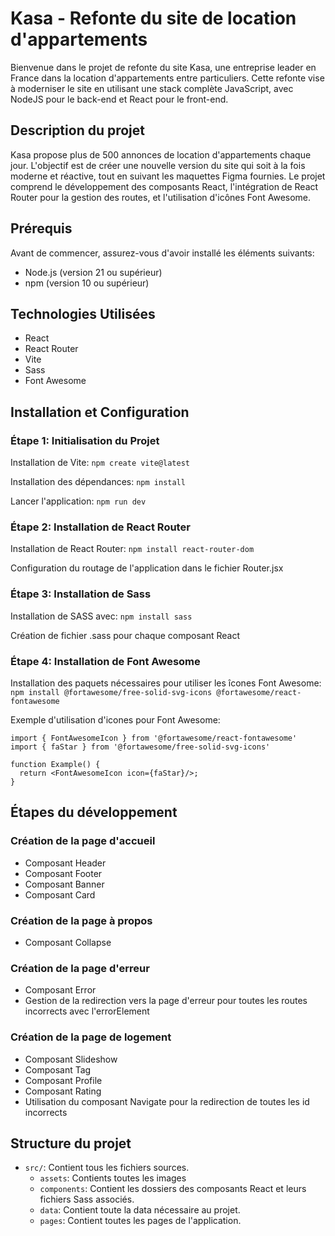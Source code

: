 # Kasa - Refonte du site de location d'appartements

Bienvenue dans le projet de refonte du site Kasa, une entreprise leader en France dans la location d'appartements entre particuliers. Cette refonte vise à moderniser le site en utilisant une stack complète JavaScript, avec NodeJS pour le back-end et React pour le front-end.

## Description du projet

Kasa propose plus de 500 annonces de location d'appartements chaque jour. L'objectif est de créer une nouvelle version du site qui soit à la fois moderne et réactive, tout en suivant les maquettes Figma fournies. Le projet comprend le développement des composants React, l'intégration de React Router pour la gestion des routes, et l'utilisation d'icônes Font Awesome.

## Prérequis
Avant de commencer, assurez-vous d'avoir installé les éléments suivants:
* Node.js (version 21 ou supérieur)
* npm (version 10 ou supérieur)

## Technologies Utilisées
* React
* React Router
* Vite
* Sass
* Font Awesome

## Installation et Configuration
### Étape 1: Initialisation du Projet
Installation de Vite: 
`npm create vite@latest`

Installation des dépendances: 
`npm install`

Lancer l'application:
`npm run dev`

### Étape 2: Installation de React Router 
Installation de React Router:
`npm install react-router-dom`

Configuration du routage de l'application dans le fichier Router.jsx

### Étape 3: Installation de Sass
Installation de SASS avec:
`npm install sass`

Création de fichier .sass pour chaque composant React

### Étape 4: Installation de Font Awesome
Installation des paquets nécessaires pour utiliser les îcones Font Awesome: 
`npm install @fortawesome/free-solid-svg-icons @fortawesome/react-fontawesome`

Exemple d'utilisation d'icones pour Font Awesome: 

```
import { FontAwesomeIcon } from '@fortawesome/react-fontawesome'
import { faStar } from '@fortawesome/free-solid-svg-icons'

function Example() {
  return <FontAwesomeIcon icon={faStar}/>;
}
```

## Étapes du développement

### Création de la page d'accueil
* Composant Header
* Composant Footer
* Composant Banner
* Composant Card

### Création de la page à propos
* Composant Collapse

### Création de la page d'erreur
* Composant Error
* Gestion de la redirection vers la page d'erreur pour toutes les routes incorrects avec l'errorElement

### Création de la page de logement
* Composant Slideshow
* Composant Tag
* Composant Profile
* Composant Rating
* Utilisation du composant Navigate pour la redirection de toutes les id incorrects

## Structure du projet
* `src/`: Contient tous les fichiers sources.
    * `assets`: Contients toutes les images
    * `components`: Contient les dossiers des composants React et leurs fichiers Sass associés.
    * `data`: Contient toute la data nécessaire au projet.
    * `pages`: Contient toutes les pages de l'application.